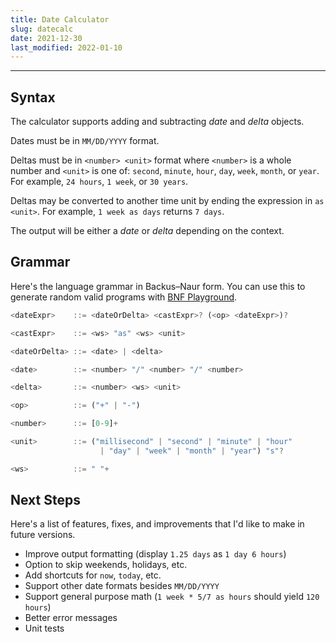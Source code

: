 ```yaml
---
title: Date Calculator
slug: datecalc
date: 2021-12-30
last_modified: 2022-01-10
---
```


<div id="dateCalcForm" data-component=""></div>

---

## Syntax

The calculator supports adding and subtracting _date_ and _delta_ objects.

Dates must be in `MM/DD/YYYY` format.

Deltas must be in `<number> <unit>` format where `<number>` is a whole number
and `<unit>` is one of: `second`, `minute`, `hour`, `day`, `week`, `month`, or
`year`. For example, `24 hours`, `1 week`, or `30 years`.

Deltas may be converted to another time unit by ending the expression in
`as <unit>`. For example, `1 week as days` returns `7 days`.

The output will be either a _date_ or _delta_ depending on the context.

## Grammar

Here's the language grammar in Backus–Naur form. You can use this to generate
random valid programs with [BNF Playground][bnf].

[bnf]: https://bnfplayground.pauliankline.com/

```js
<dateExpr>    ::= <dateOrDelta> <castExpr>? (<op> <dateExpr>)?

<castExpr>    ::= <ws> "as" <ws> <unit>

<dateOrDelta> ::= <date> | <delta>

<date>        ::= <number> "/" <number> "/" <number>

<delta>       ::= <number> <ws> <unit>

<op>          ::= ("+" | "-")

<number>      ::= [0-9]+

<unit>        ::= ("millisecond" | "second" | "minute" | "hour"
                    | "day" | "week" | "month" | "year") "s"?

<ws>          ::= " "+
```

## Next Steps

Here's a list of features, fixes, and improvements that I'd like to make in
future versions.

-   Improve output formatting (display `1.25 days` as `1 day 6 hours`)
-   Option to skip weekends, holidays, etc.
-   Add shortcuts for `now`, `today`, etc.
-   Support other date formats besides `MM/DD/YYYY`
-   Support general purpose math (`1 week * 5/7 as hours` should yield `120 hours`)
-   Better error messages
-   Unit tests
